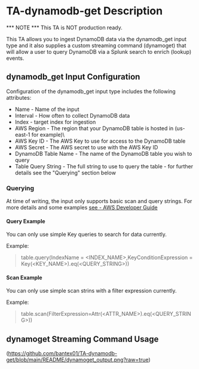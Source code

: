 # TA-dynamodb-get Description

*** NOTE *** 
This TA is NOT production ready.

This TA allows you to ingest DynamoDB data via the dynamodb_get input type and it also supplies a custom streaming command (dynamoget) that will allow a user to query DynamoDB via a Splunk search to enrich (lookup) events.

## dynamodb_get Input Configuration

Configuration of the dynamodb_get input type includes the following attributes:

- Name - Name of the input
- Interval - How often to collect DynamoDB data
- Index - target index for ingestion
- AWS Region - The region that your DynamoDB table is hosted in (us-east-1 for example)\
- AWS Key ID - The AWS Key to use for access to the DynamoDB table
- AWS Secret - The AWS secret to use with the AWS Key ID
- DynamoDB Table Name - The name of the DynamoDB table you wish to query
- Table Query String - The full string to use to query the table - for further details see the "Querying" section below

### Querying

At time of writing, the input only supports basic scan and query strings. For more details and some examples [see - AWS Developer Guide]( https://docs.amazonaws.cn/en_us/amazondynamodb/latest/developerguide/GettingStarted.PHP.04.html)

#### Query Example

You can only use simple Key queries to search for data currently.

Example:
> table.query(IndexName = <INDEX_NAME>,KeyConditionExpression = Key(<KEY_NAME>).eq(<QUERY_STRING>))

#### Scan Example

You can only use simple scan strins with a filter expression currently.

Example:
> table.scan(FilterExpression=Attr(<ATTR_NAME>).eq(<QUERY_STRING>))

## dynamoget Streaming Command Usage

(https://github.com/bantex01/TA-dynamodb-get/blob/main/README/dynamoget_output.png?raw=true)

